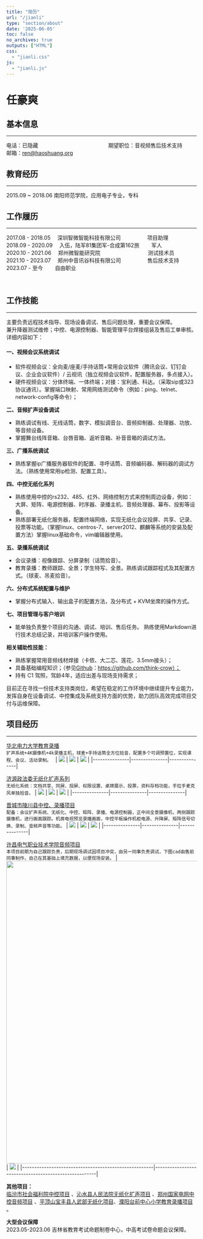 ```yaml
---
title: "简历"
url: "/jianli"
type: "section/about"
date: '2025-06-05'
toc: false
no_archives: true
outputs: ["HTML"] 
css:
  - "jianli.css"
js:
  - "jianli.js"
---
```




# 任豪爽


## 基本信息
---

电话：已隐藏    　　　　　　　　　　　　　期望职位：音视频售后技术支持  
邮箱：ren@haoshuang.org  　　　　　　　　
  




## 教育经历
---
2015.09 ~ 2018.06  南阳师范学院，应用电子专业，专科


##  工作履历
---
2017.08 - 2018.05 　深圳智微智能科技有限公司　　　　　项目助理  
2018.09 - 2020.09 　入伍，陆军81集团军-合成第162旅　　 军人   
2020.10 - 2021.06 　郑州微智能研究院　　　　　　　　　测试技术员  
2021.10 - 2023.07 　郑州中音讯谷科技有限公司　　　　　售后技术支持   
2023.07 - 至今  　　自由职业  
<!-- 
| 时间段               | 工作单位                  | 职位               |
| ----------------- | --------------------- | ---------------- |
| 2017.08 - 2018.05 | 深圳智微智能科技有限公司          | 项目助理             |
| 2018.09 - 2020.09 | 入伍参军（陆军81集团军 合成第162旅） | 军人               |
| 2020.10 - 2021.06 | 郑州微智能研究院              | 测试技术员            |
| 2021.10 - 2023.07 | 郑州中音讯谷科技有限公司          | 售后技术支持           |
| 2023.07 - 至今      | 自由职业                  | 自由职业者，现谋求一份稳定的工作 | -->

  
  </br>
  
## 工作技能
---
主要负责远程技术指导、现场设备调试、售后问题处理，重要会议保障。  
兼升降器测试维修；中控、电源控制器、智能管理平台焊接组装及售后工单审核。详细内容如下：

#### 一、视频会议系统调试  
   - 软件视频会议：全向麦/座麦/手持话筒+常用会议软件（腾讯会议、钉钉会议、企业会议软件）/ 云视讯（独立视频会议软件，配置服务器，多点接入）。     
   - 硬件视频会议：分体终端、一体终端；对接：宝利通、科达。（采取sip或323协议通讯）。掌握端口映射、常用网络测试命令（例如：ping、telnet、network-config等命令）；
  
**二、音频扩声设备调试**
   - 熟练调试有线、无线话筒，数字、模拟调音台、音频抑制器、处理器、功放、等音频设备。  
   - 掌握舞台线阵音箱、台唇音箱、返听音箱、补音音箱的调试方法。  
  
**三、广播系统调试**
   - 熟练掌握ip广播服务器软件的配置、寻呼话筒、音频编码器、解码器的调试方法。（熟练使用常用ip检测、配置工具）。
  
**四、中控无纸化系列**
   - 熟练使用中控的rs232、485、红外、网络控制方式来控制周边设备，例如：大屏、矩阵、电源控制器、时序器、录播主机、音频处理器、幕布、投影等设备。  
   - 熟练部署无纸化服务器，配置终端网络，实现无纸化会议投屏、共享、记录、投票等功能。（掌握linux、centros-7、server2012、麒麟等系统的安装及配置方法）掌握linux基础命令，vim编辑器使用。  

  **五、录播系统调试**
   - 会议录播：视像跟踪、分屏录制（话筒拾音）。
   - 教育录播：教师跟踪、全景；学生特写、全景。熟练调试跟踪程式及其配置方式。（球麦、吊麦拾音）。
  
  **六、分布式系统配置与维护**
   - 掌握分布式输入、输出盒子的配置方法，及分布式 + KVM坐席的操作方式。
  
  **七、项目管理与客户培训**
   - 能单独负责整个项目的沟通、调试、培训、售后任务。 熟练使用Markdown进行技术总结记录，并培训客户操作使用。
  
  **相关辅助性技能：**  
  - 熟练掌握常用音频线材焊接（卡侬、大二芯、莲花、3.5mm接头）；  
  - 具备基础编程知识；（参见[Github](https://github.com/think-crow  )：https://github.com/think-crow）；  
  - 持有 C1 驾照，驾龄4年，适应出差与现场支持需求；  
 
  
目前正在寻找一份技术支持类岗位，希望在稳定的工作环境中继续提升专业能力，发挥自身在设备调试、中控集成及系统支持方面的优势，助力团队高效完成项目交付与运维保障。

## 项目经历  
---

[华北电力大学教育录播](https://www.zyxgkj.com/newsinfo/5380626.html)　　　　　 [](#modal-hb)   
`扩声系统+4K摄像机+4k录播主机，球麦+手持话筒全方位拾音，配置多个可调预置位，实现课程、会议、活动录制。 `
| ![]( https://cdn.jsdelivr.net/gh/think-crow/Backup@main/gz/1/1.jpg ) | ![](https://cdn.jsdelivr.net/gh/think-crow/Backup@main/gz/1/6.jpg) | ![](https://cdn.jsdelivr.net/gh/think-crow/Backup@main/gz/1/3.jpg) |
|---------------|---------------|---------------|

[济源政法委无纸化扩声系列](https://www.zyxgkj.com/newsinfo/2765098.html)[](#modal-hb5) 　   
`无纸化系统：文档共享、同屏、投屏、权限设置、桌牌展示、投票，资料存档功能，手拉手麦克风单独拾音。`
| ![]( https://cdn.jsdelivr.net/gh/think-crow/Backup@main/gz/4/1.jpg ) | ![](https://cdn.jsdelivr.net/gh/think-crow/Backup@main/gz/4/2.jpg) | ![](https://cdn.jsdelivr.net/gh/think-crow/Backup@main/gz/4/3.jpg) |
|---------------|---------------|---------------|

[晋城市陵川县中控、录播项目](https://www.zyxgkj.com/newsinfo/2527309.html)  　　[](#modal-hb4)   
`配备：会议扩声系统、无纸化、中控、矩阵、录播、电源控制器，正中间全景摄像机，两侧跟踪摄像机，进行画面跟踪。机房电视预览录播画面，中控平板操作机柜电源、升降屏、矩阵信号切换、录制、音频声音等功能。` 
| ![]( https://cdn.jsdelivr.net/gh/think-crow/Backup@main/gz/3/1.jpg ) | ![](https://cdn.jsdelivr.net/gh/think-crow/Backup@main/gz/3/6.jpg) | ![](https://cdn.jsdelivr.net/gh/think-crow/Backup@main/gz/7/微信图片_20250509182748.jpg) |
|---------------|---------------|---------------|

[许昌电气职业技术学院音频项目](https://www.zyxgkj.com/newsinfo/6250872.html)　 [](#modal-hb7)   
`本项目前期为自己跟踪负责，后期现场调试因项目冲突，由另一同事负责调试，下图cad由售前同事制作，自己在其基础上填充数据，以便现场安装。`
| <img src="https://cdn.jsdelivr.net/gh/think-crow/Backup@main/gz/8/5.jpg" width="800"/> | ![](https://cdn.jsdelivr.net/gh/think-crow/Backup@main/gz/8/3.jpeg) |
|------------------------------------------------------|------------------------------------------------------|


**其他项目：**  
[临汾市社会福利院中控项目](https://www.zyxgkj.com/newsinfo/5402253.html)[](#modal-hb2) 、[沁水县人民法院无纸化扩声项目](https://www.zyxgkj.com/newsinfo/2521741.html)[](#modal-hb6) 、[郑州国家电网中控音频项目](https://www.zyxgkj.com/newsinfo/4551709.html) 、[平顶山宝丰县人武部无纸化项目](https://www.zyxgkj.com/newsinfo/2437276.html)、[濮阳台前中心小学教育录播项目](https://www.zyxgkj.com/newsinfo/4270185.html)[](#modal-hb1) 。  

**大型会议保障**  
2023.05-2023.06 吉林省教育考试命题制卷中心，中高考试卷命题会议保障。  [](#modal-hb8)    